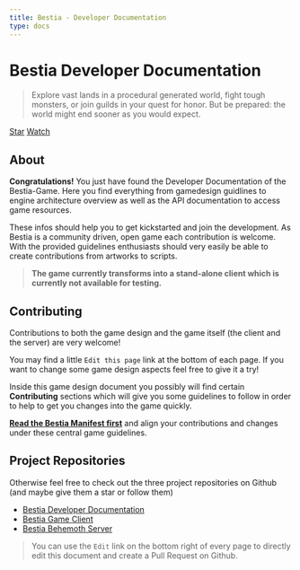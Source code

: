 ```yaml
---
title: Bestia - Developer Documentation
type: docs
---
```


# Bestia Developer Documentation

> Explore vast lands in a procedural generated world, fight tough monsters, or join guilds in your quest for honor.
> But be prepared: the world might end sooner as you would expect.

<a class="github-button" href="https://github.com/tfelix/bestia-docs" data-icon="octicon-star" data-size="large"
data-show-count="true" aria-label="Star tfelix/bestia-docs on GitHub">Star</a>
<a class="github-button" href="https://github.com/tfelix/bestia-docs/subscription" data-icon="octicon-eye"
data-size="large" data-show-count="true" aria-label="Watch tfelix/bestia-docs on GitHub">Watch</a>

## About

**Congratulations!** You just have found the Developer Documentation of the Bestia-Game. Here you find everything from
gamedesign guidlines to engine architecture overview as well as the API documentation to access game resources.

These infos should help you to get kickstarted and join the development. As Bestia is a community driven, open game each
contribution is welcome. With the provided guidelines enthusiasts should very easily be able to create contributions
from artworks to scripts.

> **The game currently transforms into a stand-alone client which is currently not available for testing.**

## Contributing

Contributions to both the game design and the game itself (the client and the server) are very welcome!

You may find a little `Edit this page` link at the bottom of each page. If you want to change some game design
aspects feel free to give it a try!

Inside this game design document you possibly will find certain **Contributing** sections which will give you some
guidelines to follow in order to help to get you changes into the game quickly.

**[Read the Bestia Manifest first](about-manifest.md)** and align your contributions and changes under these central
game guidelines.

## Project Repositories

Otherwise feel free to check out the three project repositories on Github (and maybe give them a star or follow them)

* [Bestia Developer Documentation](https://github.com/tfelix/bestia-docs) <i class="fab fa-github"></i>
* [Bestia Game Client](https://github.com/tfelix/bestia-client) <i class="fab fa-github"></i>
* [Bestia Behemoth Server](https://github.com/tfelix/bestia-behemoth) <i class="fab fa-github"></i>

> You can use the `Edit` link on the bottom right of every page to directly edit this document and create a Pull Request
> on Github.

<script async defer src="https://buttons.github.io/buttons.js"></script>
